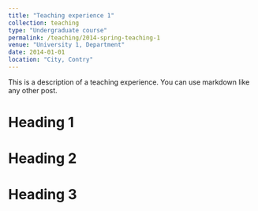 ```yaml
---
title: "Teaching experience 1"
collection: teaching
type: "Undergraduate course"
permalink: /teaching/2014-spring-teaching-1
venue: "University 1, Department"
date: 2014-01-01
location: "City, Contry"
---
```


This is a description of a teaching experience. You can use markdown like any other post.

Heading 1
======

Heading 2
======

Heading 3
======
